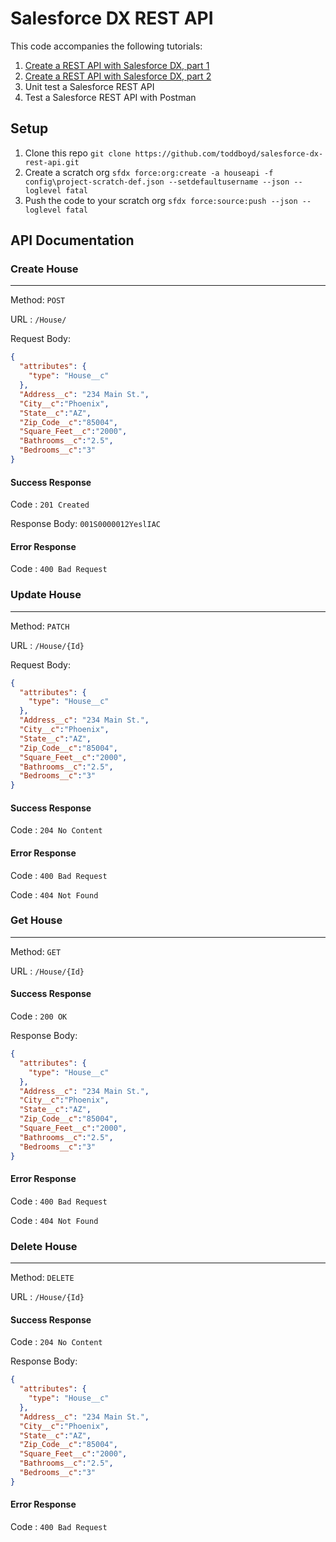 # Salesforce DX REST API

This code accompanies the following tutorials:

 1. [Create a REST API with Salesforce DX, part 1](https://sfdcdev.net/create-a-rest-api-with-saelsforce-dx/)
 2. [Create a REST API with Salesforce DX, part 2](https://sfdcdev.net/create-a-rest-api-with-salesforce-dx-part-2/)
 3. Unit test a Salesforce REST API
 4. Test a Salesforce REST API with Postman

## Setup

 1. Clone this repo `git clone https://github.com/toddboyd/salesforce-dx-rest-api.git`
 2. Create a scratch org `sfdx force:org:create -a houseapi -f config\project-scratch-def.json --setdefaultusername --json --loglevel fatal`
 3. Push the code to your scratch org `sfdx force:source:push --json --loglevel fatal`

## API Documentation

### Create House
___
Method: `POST` 

URL :  `/House/` 

Request Body:
```json
{
  "attributes": {
    "type": "House__c"
  },
  "Address__c": "234 Main St.",
  "City__c":"Phoenix",
  "State__c":"AZ",
  "Zip_Code__c":"85004",
  "Square_Feet__c":"2000",
  "Bathrooms__c":"2.5",
  "Bedrooms__c":"3"
}
```

#### Success Response

Code : `201 Created` 

Response Body: `001S0000012YeslIAC`

#### Error Response

Code : `400 Bad Request`

### Update House
___

Method: `PATCH`

URL :  `/House/{Id}`

Request Body:
```json
{
  "attributes": {
    "type": "House__c"
  },
  "Address__c": "234 Main St.",
  "City__c":"Phoenix",
  "State__c":"AZ",
  "Zip_Code__c":"85004",
  "Square_Feet__c":"2000",
  "Bathrooms__c":"2.5",
  "Bedrooms__c":"3"
}
```

#### Success Response

Code : `204 No Content`

#### Error Response

Code : `400 Bad Request`

Code : `404 Not Found`

### Get House
___
Method: `GET`

URL :  `/House/{Id}`

#### Success Response

Code : `200 OK`

Response Body:
```json
{
  "attributes": {
    "type": "House__c"
  },
  "Address__c": "234 Main St.",
  "City__c":"Phoenix",
  "State__c":"AZ",
  "Zip_Code__c":"85004",
  "Square_Feet__c":"2000",
  "Bathrooms__c":"2.5",
  "Bedrooms__c":"3"
}
```

#### Error Response

Code : `400 Bad Request`

Code : `404 Not Found`

### Delete House
___
Method: `DELETE`

URL :  `/House/{Id}`

#### Success Response

Code : `204 No Content`

Response Body:
```json
{
  "attributes": {
    "type": "House__c"
  },
  "Address__c": "234 Main St.",
  "City__c":"Phoenix",
  "State__c":"AZ",
  "Zip_Code__c":"85004",
  "Square_Feet__c":"2000",
  "Bathrooms__c":"2.5",
  "Bedrooms__c":"3"
}
```

#### Error Response

Code : `400 Bad Request`

